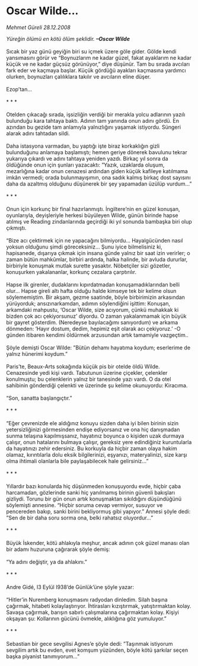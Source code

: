 # Oscar Wilde...

*Mehmet Güreli 28.12.2008*

<div class="taraf_structure_2col_1zq">
<div class="margen_n">



 <p><i>Yüreğin ölümü en kötü ölüm şeklidir. </i><b><i>–Oscar Wilde</i></b>   <br/><br/>Sıcak bir yaz günü geyiğin biri su içmek üzere göle gider. Gölde kendi yansımasını görür ve “Boynuzlarım ne kadar güzel, fakat ayaklarım ne kadar küçük ve ne kadar güçsüz görünüyor,” diye düşünür. Tam bu sırada avcıları fark eder ve kaçmaya başlar. Küçük gördüğü ayakları kaçmasına yardımcı olurken, boynuzları çalılıklara takılır ve avcıların eline düşer. <br/><br/>Ezop’tan... <br/><br/>* * * <br/><br/>Otelden çıkacağı sırada, işsizliğin verdiği bir merakla yolcu adlarının yazılı bulunduğu kara tahtaya baktı. Adının tam yanında onun adını gördü. En azından bu gezide tam anlamıyla yalnızlığını yaşamak istiyordu. Süngeri alarak adını tahtadan sildi. <br/><br/>Daha istasyona varmadan, bu yaptığı işte biraz korkaklığın gizli bulunduğunu anlamaya başlamıştı; hemen geriye dönerek bavulunu tekrar yukarıya çıkardı ve adını tahtaya yeniden yazdı. Birkaç yıl sonra da öldüğünde onun için şunları yazacaktı: ”Yazık, uzaklarda oluşum, mezarlığına kadar onun cenazesi ardından giden küçük kafileye katılmama imkân vermedi; orada bulunmayışımın, ona sadık kalmış birkaç dost sayısını daha da azaltmış olduğunu düşünerek bir şey yapamadan üzülüp vurdum...” <br/><br/>* * * <br/><br/>Onun için korkunç bir final hazırlanmıştı. İngiltere’nin en güzel konuşan, oyunlarıyla, deyişleriyle herkesi büyüleyen Wilde, günün birinde hapse atılmış ve Reading zindanlarında geçirdiği iki yıl sonunda bambaşka biri olup çıkmıştı. <br/><br/>“Bize acı çektirmek için ne yapacağını bilmiyordu... Hayalgücünden nasıl yoksun olduğunu şimdi göreceksiniz... Şunu iyice bilmelisiniz ki, hapisanede, dışarıya çıkmak için insana günde yalnız bir saat izin verirler; o zaman bütün mahkûmlar, birbiri ardında, halka halinde, bir avluda dururlar, birbiriyle konuşmak mutlak surette yasaktır. Nöbetçiler sizi gözetler, konuşurken yakalananlar, korkunç cezalara çarptırılır. <br/><br/>Hapse ilk girenler, dudaklarını kıpırdatmadan konuşamadıklarından belli olur... Hapse gireli altı hafta olduğu halde kimseye tek bir kelime olsun söylememiştim. Bir akşam, gezme saatinde, böyle birbirimizin arkasından yürüyorduk; ansızınarkamdan, adımın söylendiğini işittim: Konuşan, arkamdaki mahpustu, ‘Oscar Wilde, size acıyorum, çünkü muhakkak ki bizden çok acı çekiyorsunuz’ diyordu. O zaman yakalanmamak için büyük bir gayret gösterdim. (Neredeyse bayılacağımı sanıyordum) ve arkama dönmeden: ’Hayır dostum, dedim, hepimiz eşit olarak acı çekiyoruz.’ -O günden itibaren kendimi öldürmek arzusundan artık tamamiyle vazgeçtim.. <br/><br/>Şöyle demişti Oscar Wilde: ”Bütün dehamı hayatıma koydum; eserlerime de yalnız hünerimi koydum.” <br/><br/>Paris’te, Beaux-Arts sokağında küçük pis bir otelde öldü Wilde. Cenazesinde yedi kişi vardı. Tabutunun üzerine çiçekler, çelenkler konulmuştu; bu çelenklerin yalnız bir tanesinde yazı vardı. O da otel sahibinin gönderdiği çelenkti ve üzerinde şu kelime okunuyordu: Kiracıma. <br/><br/>“Son, sanatta başlangıçtır.” <br/><br/>* * * <br/><br/>“Eğer çevrenizde ele aldığınız konuyu sizden daha iyi bilen birinin sizin yetersizliğinizi görmesinden endişe ediyorsanız ve ona hiç danışmadan sunma telaşına kapılmışsanız, hayatınız boyunca o kişiden uzak durmaya çalışır, onun hatalarını bulmaya çalışır, gereksiz yere edindiğiniz kuruntularla da hayatınızı zehir edersiniz. Bu korkuyla da hiçbir zaman olaya hakim olamaz, kırıntılarla dolu eksik bilgilerinizi, eşyanızı, materyalinizi, size karşı olma ihtimali olanlarla bile paylaşabilecek hale gelirsiniz...” <br/><br/>* * * <br/><br/>Yıllardır bazı konularda hiç düşünmeden konuşuyordu evde, hiçbir çaba harcamadan, gözlerinde sanki hiç yanılmamış birinin güvenli bakışları gizliydi. Torunu bir gün onun artık konuşmaktan sıkıldığını düşündüğünü söylemişti annesine. “Hiçbir soruma cevap vermiyor, susuyor ve pencereden bakıp, sanki birini bekliyormuş gibi yapıyor.” Annesi şöyle dedi: ”Sen de bir daha soru sorma ona, belki rahatsız oluyordur...” <br/><br/>* * * <br/><br/>Büyük İskender, kötü ahlakıyla meşhur, ancak adının çok güzel manası olan bir adamı huzuruna çağırarak şöyle demiş: <br/><br/>“Ya adını değiştir, ya da ahlakını.” <br/><br/>* * * <br/><br/>Andre Gidé, I3 Eylül I938’de Günlük’üne şöyle yazar: <br/><br/>“Hitler’in Nuremberg konuşmasını radyodan dinledim. Silah başına çağırmak, hitabeti kolaylaştırıyor. İhtirasları kızıştırmak, yatıştırmaktan kolay. Savaşa çağırmak, barışın sabırlı çalışmalarına çağırmaktan kolay. Kişiyi okşayan şu: Kollarının gücünü övmekle, alıklığına göz yumuluyor.” <br/><br/>* * *<br/><br/>Sebastian bir gece sevgilisi Agnes’e şöyle dedi: ”Taşınmak istiyorum sevgilim artık bu evden, evet komşum yüzünden, böyle kötü şarkılar seçen başka piyanist tanımıyorum...”</p>

<br/>


<div id="taraf_not">
</div>

</div>


</div>
